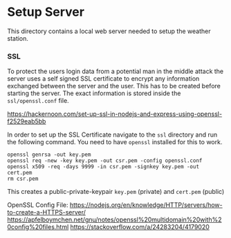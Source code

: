 # Setup Server

This directory contains a local web server needed to setup the weather station.

### SSL

To protect the users login data from a potential man in the middle attack the server uses a self signed SSL certificate to encrypt any information exchanged between the server and the user.
This has to be created before starting the server. The exact information is stored inside the `ssl/openssl.conf` file.

https://hackernoon.com/set-up-ssl-in-nodejs-and-express-using-openssl-f2529eab5bb

In order to set up the SSL Certificate navigate to the `ssl` directory and run the following command. You need to have `openssl` installed for this to work.

```shell
openssl genrsa -out key.pem
openssl req -new -key key.pem -out csr.pem -config openssl.conf
openssl x509 -req -days 9999 -in csr.pem -signkey key.pem -out cert.pem
rm csr.pem
```

This creates a public-private-keypair `key.pem` (private) and `cert.pem` (public)

OpenSSL Config File:
https://nodejs.org/en/knowledge/HTTP/servers/how-to-create-a-HTTPS-server/
https://apfelboymchen.net/gnu/notes/openssl%20multidomain%20with%20config%20files.html
https://stackoverflow.com/a/24283204/4179020
